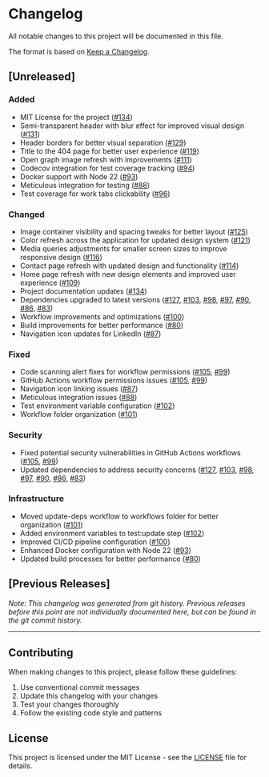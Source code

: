 # Changelog

All notable changes to this project will be documented in this file.

The format is based on [Keep a Changelog](https://keepachangelog.com/en/1.0.0/).

## [Unreleased]

### Added

- MIT License for the project ([#134](https://github.com/nicholefrey/zen-site-next/pull/134))
- Semi-transparent header with blur effect for improved visual design ([#131](https://github.com/nicholefrey/zen-site-next/pull/131))
- Header borders for better visual separation ([#129](https://github.com/nicholefrey/zen-site-next/pull/129))
- Title to the 404 page for better user experience ([#119](https://github.com/nicholefrey/zen-site-next/pull/119))
- Open graph image refresh with improvements ([#111](https://github.com/nicholefrey/zen-site-next/pull/111))
- Codecov integration for test coverage tracking ([#94](https://github.com/nicholefrey/zen-site-next/pull/94))
- Docker support with Node 22 ([#93](https://github.com/nicholefrey/zen-site-next/pull/93))
- Meticulous integration for testing ([#88](https://github.com/nicholefrey/zen-site-next/pull/88))
- Test coverage for work tabs clickability ([#96](https://github.com/nicholefrey/zen-site-next/pull/96))

### Changed

- Image container visibility and spacing tweaks for better layout ([#125](https://github.com/nicholefrey/zen-site-next/pull/125))
- Color refresh across the application for updated design system ([#121](https://github.com/nicholefrey/zen-site-next/pull/121))
- Media queries adjustments for smaller screen sizes to improve responsive design ([#116](https://github.com/nicholefrey/zen-site-next/pull/116))
- Contact page refresh with updated design and functionality ([#114](https://github.com/nicholefrey/zen-site-next/pull/114))
- Home page refresh with new design elements and improved user experience ([#109](https://github.com/nicholefrey/zen-site-next/pull/109))
- Project documentation updates ([#134](https://github.com/nicholefrey/zen-site-next/pull/134))
- Dependencies upgraded to latest versions ([#127](https://github.com/nicholefrey/zen-site-next/pull/127), [#103](https://github.com/nicholefrey/zen-site-next/pull/103), [#98](https://github.com/nicholefrey/zen-site-next/pull/98), [#97](https://github.com/nicholefrey/zen-site-next/pull/97), [#90](https://github.com/nicholefrey/zen-site-next/pull/90), [#86](https://github.com/nicholefrey/zen-site-next/pull/86), [#83](https://github.com/nicholefrey/zen-site-next/pull/83))
- Workflow improvements and optimizations ([#100](https://github.com/nicholefrey/zen-site-next/pull/100))
- Build improvements for better performance ([#80](https://github.com/nicholefrey/zen-site-next/pull/80))
- Navigation icon updates for LinkedIn ([#87](https://github.com/nicholefrey/zen-site-next/pull/87))

### Fixed

- Code scanning alert fixes for workflow permissions ([#105](https://github.com/nicholefrey/zen-site-next/pull/105), [#99](https://github.com/nicholefrey/zen-site-next/pull/99))
- GitHub Actions workflow permissions issues ([#105](https://github.com/nicholefrey/zen-site-next/pull/105), [#99](https://github.com/nicholefrey/zen-site-next/pull/99))
- Navigation icon linking issues ([#87](https://github.com/nicholefrey/zen-site-next/pull/87))
- Meticulous integration issues ([#88](https://github.com/nicholefrey/zen-site-next/pull/88))
- Test environment variable configuration ([#102](https://github.com/nicholefrey/zen-site-next/pull/102))
- Workflow folder organization ([#101](https://github.com/nicholefrey/zen-site-next/pull/101))

### Security

- Fixed potential security vulnerabilities in GitHub Actions workflows ([#105](https://github.com/nicholefrey/zen-site-next/pull/105), [#99](https://github.com/nicholefrey/zen-site-next/pull/99))
- Updated dependencies to address security concerns ([#127](https://github.com/nicholefrey/zen-site-next/pull/127), [#103](https://github.com/nicholefrey/zen-site-next/pull/103), [#98](https://github.com/nicholefrey/zen-site-next/pull/98), [#97](https://github.com/nicholefrey/zen-site-next/pull/97), [#90](https://github.com/nicholefrey/zen-site-next/pull/90), [#86](https://github.com/nicholefrey/zen-site-next/pull/86), [#83](https://github.com/nicholefrey/zen-site-next/pull/83))

### Infrastructure

- Moved update-deps workflow to workflows folder for better organization ([#101](https://github.com/nicholefrey/zen-site-next/pull/101))
- Added environment variables to test:update step ([#102](https://github.com/nicholefrey/zen-site-next/pull/102))
- Improved CI/CD pipeline configuration ([#100](https://github.com/nicholefrey/zen-site-next/pull/100))
- Enhanced Docker configuration with Node 22 ([#93](https://github.com/nicholefrey/zen-site-next/pull/93))
- Updated build processes for better performance ([#80](https://github.com/nicholefrey/zen-site-next/pull/80))

## [Previous Releases]

_Note: This changelog was generated from git history. Previous releases before this point are not individually documented here, but can be found in the git commit history._

---

## Contributing

When making changes to this project, please follow these guidelines:

1. Use conventional commit messages
2. Update this changelog with your changes
3. Test your changes thoroughly
4. Follow the existing code style and patterns

## License

This project is licensed under the MIT License - see the [LICENSE](LICENSE) file for details.
